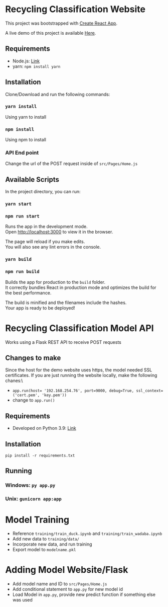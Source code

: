 # Recycling Classification Website

This project was bootstrapped with [Create React App](https://github.com/facebook/create-react-app).

A live demo of this project is available [Here](https://recycling-classification.web.app).

## Requirements

* Node.js: [Link](https://nodejs.org/en/download/)
* yarn: `npm install yarn`

## Installation

Clone/Download and run the following commands:

### `yarn install`

Using yarn to install

### `npm install`

Using npm to install

### API End point

Change the url of the POST request inside of `src/Pages/Home.js`

## Available Scripts

In the project directory, you can run:

### `yarn start`
### `npm run start`

Runs the app in the development mode.\
Open [http://localhost:3000](http://localhost:3000) to view it in the browser.

The page will reload if you make edits.\
You will also see any lint errors in the console.

### `yarn build`
### `npm run build`

Builds the app for production to the `build` folder.\
It correctly bundles React in production mode and optimizes the build for the best performance.

The build is minified and the filenames include the hashes.\
Your app is ready to be deployed!

# Recycling Classification Model API

Works using a Flask REST API to receive POST requests

## Changes to make
Since the host for the demo website uses https, the model needed SSL certificates. If you are just running the website locally, make the following chanes:\
* `app.run(host= '192.168.254.76', port=9000, debug=True, ssl_context=('cert.pem', 'key.pem'))`
* change to `app.run()`

## Requirements

* Developed on Python 3.9: [Link](https://www.python.org/downloads/)

## Installation

`pip install -r requirements.txt`

## Running

### Windows: `py app.py`

### Unix: `gunicorn app:app`


# Model Training
* Reference `training/train_duck.ipynb` and `training/train_wadaba.ipynb`
* Add new data to `training/data/`
* Incorporate new data, and run training
* Export model to `modelname.pkl`

# Adding Model Website/Flask

* Add model name and ID to `src/Pages/Home.js`
* Add conditional statement to `app.py` for new model id
* Load Model in `app.py`, provide new predict function if something else was used